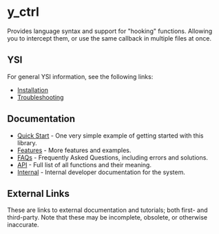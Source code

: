 # y_ctrl

Provides language syntax and support for "hooking" functions.  Allowing you to intercept them, or use the same callback in multiple files at once.

## YSI

For general YSI information, see the following links:

* [Installation](../installation.md)
* [Troubleshooting](../troubleshooting.md)

## Documentation

* [Quick Start](y_ctrl/quick-start.md) - One very simple example of getting started with this library.
* [Features](y_ctrl/features.md) - More features and examples.
* [FAQs](y_ctrl/faqs.md) - Frequently Asked Questions, including errors and solutions.
* [API](y_ctrl/api.md) - Full list of all functions and their meaning.
* [Internal](y_ctrl/internal.md) - Internal developer documentation for the system.

## External Links

These are links to external documentation and tutorials; both first- and third-party.  Note that these may be incomplete, obsolete, or otherwise inaccurate.

